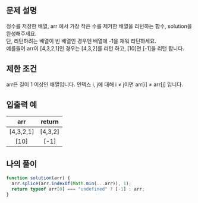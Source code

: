 ## 문제 설명
정수를 저장한 배열, arr 에서 가장 작은 수를 제거한 배열을 리턴하는 함수, solution을 완성해주세요.  
단, 리턴하려는 배열이 빈 배열인 경우엔 배열에 -1을 채워 리턴하세요.   
예를들어 arr이 [4,3,2,1]인 경우는 [4,3,2]를 리턴 하고, [10]면 [-1]을 리턴 합니다.

## 제한 조건
arr은 길이 1 이상인 배열입니다.
인덱스 i, j에 대해 i ≠ j이면 arr[i] ≠ arr[j] 입니다.

## 입출력 예
|arr	|return|
|:--:|:--:|
|[4,3,2,1]	|[4,3,2]|
|[10]|	[-1]|

## 나의 풀이
```javascript
function solution(arr) {
  arr.splice(arr.indexOf(Math.min(...arr)), 1);
  return typeof arr[0] === "undefined" ? [-1] : arr;
}
```
